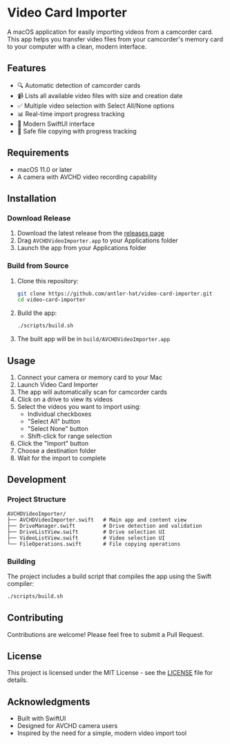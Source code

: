 # Video Card Importer

A macOS application for easily importing videos from a camcorder card. This app helps you transfer video files from your camcorder's memory card to your computer with a clean, modern interface.

## Features

- 🔍 Automatic detection of camcorder cards
- 📹 Lists all available video files with size and creation date
- ✅ Multiple video selection with Select All/None options
- 📊 Real-time import progress tracking
- 🎨 Modern SwiftUI interface
- 💾 Safe file copying with progress tracking

## Requirements

- macOS 11.0 or later
- A camera with AVCHD video recording capability

## Installation

### Download Release
1. Download the latest release from the [releases page](https://github.com/antler-hat/video-card-importer/releases)
2. Drag `AVCHDVideoImporter.app` to your Applications folder
3. Launch the app from your Applications folder

### Build from Source
1. Clone this repository:
   ```bash
   git clone https://github.com/antler-hat/video-card-importer.git
   cd video-card-importer
   ```

2. Build the app:
   ```bash
   ./scripts/build.sh
   ```

3. The built app will be in `build/AVCHDVideoImporter.app`

## Usage

1. Connect your camera or memory card to your Mac
2. Launch Video Card Importer
3. The app will automatically scan for camcorder cards
4. Click on a drive to view its videos
5. Select the videos you want to import using:
   - Individual checkboxes
   - "Select All" button
   - "Select None" button
   - Shift-click for range selection
6. Click the "Import" button
7. Choose a destination folder
8. Wait for the import to complete

## Development

### Project Structure
```
AVCHDVideoImporter/
├── AVCHDVideoImporter.swift   # Main app and content view
├── DriveManager.swift         # Drive detection and validation
├── DriveListView.swift        # Drive selection UI
├── VideoListView.swift        # Video selection UI
└── FileOperations.swift       # File copying operations
```

### Building
The project includes a build script that compiles the app using the Swift compiler:
```bash
./scripts/build.sh
```

## Contributing

Contributions are welcome! Please feel free to submit a Pull Request.

## License

This project is licensed under the MIT License - see the [LICENSE](LICENSE) file for details.

## Acknowledgments

- Built with SwiftUI
- Designed for AVCHD camera users
- Inspired by the need for a simple, modern video import tool
